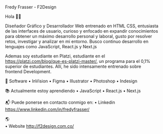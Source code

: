 Fredy Frasser - F2Design 

Hola 👋🏼

Diseñador Gráfico y Desarrollador Web entrenado en HTML CSS, entusiasta de las interfaces de usuario, curioso y enfocado en expandir conocimientos para obtener un máximo desarrollo personal y laboral, gusto por resolver retos, investigar y analizar en mi entorno. 
Busco continuo desarrollo en lenguajes como JavaScript, React.js y Next.js

Ademas soy estudiante en Platzi, estudiante en el https://platzi.com/blog/que-es-platzi-master/, un programa para el 0,1% superior de estudiantes. Allí, he sido intensamente entrenado sobre frontend Development.

🚀  Software
• InVision
• Figma
• Illustrator
• Photoshop
• Indesign

📚  Actualmente estoy aprendiendo
• JavaScript
• React.js
• Next.js

📬  Puede ponerse en contacto conmigo en:
• Linkedin https://www.linkedin.com/in/fredyfrasser/

🌎  
•  Website http://f2design.com.co/
